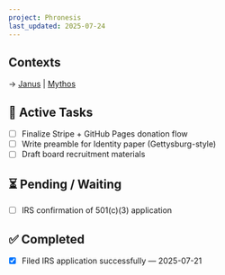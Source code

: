 ```yaml
---
project: Phronesis
last_updated: 2025-07-24
---
```

## Contexts
→ [Janus](obsidian://open?vault=Janus&file=Context%20Switching) | [Mythos](obsidian://open?vault=Mythos&file=Context%20Switching)

## 🔧 Active Tasks
- [ ] Finalize Stripe + GitHub Pages donation flow
- [ ] Write preamble for Identity paper (Gettysburg-style)
- [ ] Draft board recruitment materials

## ⏳ Pending / Waiting
- [ ] IRS confirmation of 501(c)(3) application

## ✅ Completed
- [x] Filed IRS application successfully — 2025-07-21
